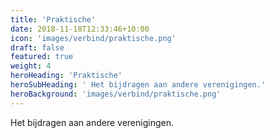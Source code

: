 ```yaml
---
title: 'Praktische'
date: 2018-11-18T12:33:46+10:00
icon: 'images/verbind/praktische.png'
draft: false
featured: true
weight: 4
heroHeading: 'Praktische'
heroSubHeading: ' Het bijdragen aan andere verenigingen.'
heroBackground: 'images/verbind/praktische.png'
---
```


Het bijdragen aan andere verenigingen.
